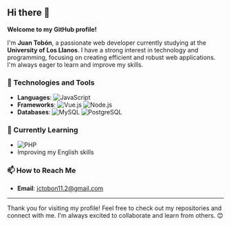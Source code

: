 ## Hi there 👋

**Welcome to my GitHub profile!**

I'm **Juan Tobón**, a passionate web developer currently studying at the **University of Los Llanos**. I have a strong interest in technology and programming, focusing on creating efficient and robust web applications. I'm always eager to learn and improve my skills.

### 🚀 Technologies and Tools
- **Languages**: 
  ![JavaScript]([https://img.shields.io/badge/-JavaScript-F7DF1E?style=flat&logo=javascript&logoColor=black](https://raw.githubusercontent.com/github/explore/80688e429a7d4ef2fca1e82350fe8e3517d3494d/topics/javascript/javascript.png))
- **Frameworks**: 
  ![Vue.js](https://img.shields.io/badge/-Vue.js-4FC08D?style=flat&logo=vue.js&logoColor=white)
  ![Node.js](https://img.shields.io/badge/-Node.js-339933?style=flat&logo=node.js&logoColor=white)
- **Databases**:
  ![MySQL](https://img.shields.io/badge/-MySQL-4479A1?style=flat&logo=mysql&logoColor=white)
  ![PostgreSQL](https://img.shields.io/badge/-PostgreSQL-336791?style=flat&logo=postgresql&logoColor=white)

### 🌱 Currently Learning
- ![PHP](https://img.shields.io/badge/-PHP-777BB4?style=flat&logo=php&logoColor=white)
- Improving my English skills

### 📫 How to Reach Me
- **Email**: jctobon11.2@gmail.com

---

Thank you for visiting my profile! Feel free to check out my repositories and connect with me. I'm always excited to collaborate and learn from others. 😊
